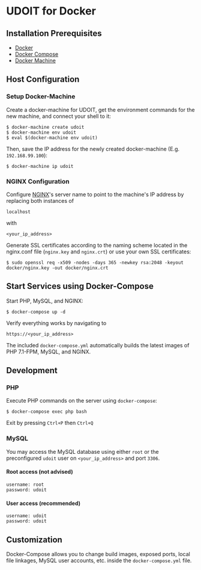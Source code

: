 # UDOIT for Docker

## Installation Prerequisites

* [Docker](https://docs.docker.com/install/)
* [Docker Compose](https://docs.docker.com/compose/install/)
* [Docker Machine](https://docs.docker.com/machine/install-machine/)

## Host Configuration

### Setup Docker-Machine

Create a docker-machine for UDOIT, get the environment commands for the new machine, and connect your shell to it:

```
$ docker-machine create udoit
$ docker-machine env udoit
$ eval $(docker-machine env udoit)
```

Then, save the IP address for the newly created docker-machine (E.g. `192.168.99.100`):

```
$ docker-machine ip udoit
```

### NGINX Configuration

Configure [NGINX](docker/nginx.conf)'s server name to point to the machine's IP address by replacing both instances of

```
localhost
```

with

```
<your_ip_address>
```

Generate SSL certificates according to the naming scheme located in the nginx.conf file (`nginx.key` and `nginx.crt`) or use your own SSL certificates:

```
$ sudo openssl req -x509 -nodes -days 365 -newkey rsa:2048 -keyout docker/nginx.key -out docker/nginx.crt
```

## Start Services using Docker-Compose

Start PHP, MySQL, and NGINX:

```
$ docker-compose up -d
```

Verify everything works by navigating to

```
https://<your_ip_address>
```

The included `docker-compose.yml` automatically builds the latest images of PHP 7.1-FPM, MySQL, and NGINX.

## Development

### PHP

Execute PHP commands on the server using `docker-compose`:

```
$ docker-compose exec php bash
```

Exit by pressing `Ctrl+P` then `Ctrl+Q`

### MySQL

You may access the MySQL database using either `root` or the preconfigured `udoit` user on `<your_ip_address>` and port `3306`.

#### Root access (not advised)

```
username: root
password: udoit
```

#### User access (recommended)

```
username: udoit
password: udoit
```

## Customization

Docker-Compose allows you to change build images, exposed ports, local file linkages, MySQL user accounts, etc. inside the `docker-compose.yml` file.